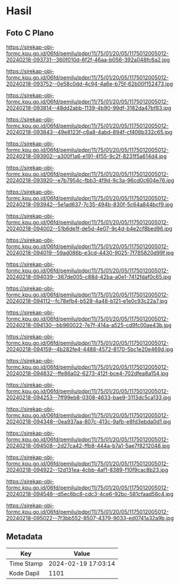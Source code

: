 # Hasil

## Foto C Plano

https://sirekap-obj-formc.kpu.go.id/06fd/pemilu/pdpr/11/75/01/20/05/1175012005012-20240218-093731--360f010d-6f2f-46aa-b056-392a048fc6a2.jpg

https://sirekap-obj-formc.kpu.go.id/06fd/pemilu/pdpr/11/75/01/20/05/1175012005012-20240218-093752--0e58c0dd-4c94-4a6e-b75f-62b00f152473.jpg

https://sirekap-obj-formc.kpu.go.id/06fd/pemilu/pdpr/11/75/01/20/05/1175012005012-20240218-093814--48dd2abb-1139-4b90-99df-3182da47bf83.jpg

https://sirekap-obj-formc.kpu.go.id/06fd/pemilu/pdpr/11/75/01/20/05/1175012005012-20240218-093843--49e8123f-c6a8-4abd-894f-cf406b332c65.jpg

https://sirekap-obj-formc.kpu.go.id/06fd/pemilu/pdpr/11/75/01/20/05/1175012005012-20240218-093902--a300f1a6-e191-4f55-9c2f-8231f5a614d4.jpg

https://sirekap-obj-formc.kpu.go.id/06fd/pemilu/pdpr/11/75/01/20/05/1175012005012-20240218-093920--e7b7954c-fbb3-4f9d-9c3a-96cd0c604e76.jpg

https://sirekap-obj-formc.kpu.go.id/06fd/pemilu/pdpr/11/75/01/20/05/1175012005012-20240218-093942--5e1ad637-7c35-494b-830f-5c64a844bcf9.jpg

https://sirekap-obj-formc.kpu.go.id/06fd/pemilu/pdpr/11/75/01/20/05/1175012005012-20240218-094002--51b6de1f-de5d-4e07-9c4d-b4e2cf8bed96.jpg

https://sirekap-obj-formc.kpu.go.id/06fd/pemilu/pdpr/11/75/01/20/05/1175012005012-20240218-094019--59ad086b-e3cd-4430-9025-7f785820d99f.jpg

https://sirekap-obj-formc.kpu.go.id/06fd/pemilu/pdpr/11/75/01/20/05/1175012005012-20240218-094039--367de005-c88d-42ba-a0e1-7412fdaf0c65.jpg

https://sirekap-obj-formc.kpu.go.id/06fd/pemilu/pdpr/11/75/01/20/05/1175012005012-20240218-094112--fc78efb4-b528-4a48-b121-e1e0c93c22a7.jpg

https://sirekap-obj-formc.kpu.go.id/06fd/pemilu/pdpr/11/75/01/20/05/1175012005012-20240218-094130--bb960022-7e7f-414a-a525-cd9fc00ae43b.jpg

https://sirekap-obj-formc.kpu.go.id/06fd/pemilu/pdpr/11/75/01/20/05/1175012005012-20240218-094159--4b282fe4-4488-4572-8170-5bc1e20e469d.jpg

https://sirekap-obj-formc.kpu.go.id/06fd/pemilu/pdpr/11/75/01/20/05/1175012005012-20240218-094832--ffe86a02-6273-412f-bce4-702dfea8a154.jpg

https://sirekap-obj-formc.kpu.go.id/06fd/pemilu/pdpr/11/75/01/20/05/1175012005012-20240218-094253--7ff99eb8-0308-4633-bae9-3113dc5ca133.jpg

https://sirekap-obj-formc.kpu.go.id/06fd/pemilu/pdpr/11/75/01/20/05/1175012005012-20240218-094348--0ea937aa-807c-413c-9afb-e8fd3ebda0d1.jpg

https://sirekap-obj-formc.kpu.go.id/06fd/pemilu/pdpr/11/75/01/20/05/1175012005012-20240218-094508--2d27ca42-ffb8-444a-b7a1-5ae7f8212048.jpg

https://sirekap-obj-formc.kpu.go.id/06fd/pemilu/pdpr/11/75/01/20/05/1175012005012-20240218-094922--12d131ea-4cbb-4af1-8389-f10f9cac8b23.jpg

https://sirekap-obj-formc.kpu.go.id/06fd/pemilu/pdpr/11/75/01/20/05/1175012005012-20240218-094548--d5ec6bc8-cdc3-4ce6-92bc-581cfaad56c4.jpg

https://sirekap-obj-formc.kpu.go.id/06fd/pemilu/pdpr/11/75/01/20/05/1175012005012-20240218-095022--7f3bb552-8507-4379-9033-ed0741a32a9b.jpg


## Metadata

| Key        | Value               |
| ---------- | ------------------- |
| Time Stamp | 2024-02-19 17:03:14 |
| Kode Dapil | 1101                |



